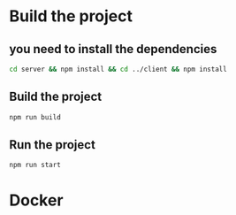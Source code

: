 # Build the project

## you need to install the dependencies

```bash
cd server && npm install && cd ../client && npm install
```

## Build the project
    
```bash 
npm run build
```

## Run the project

```bash
npm run start
```

# Docker
